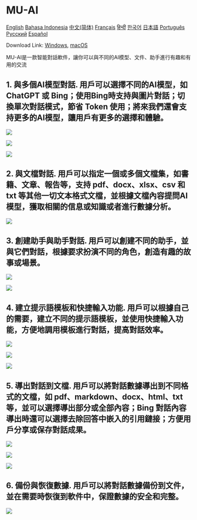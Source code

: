 # MU-AI

[English](../README.md)
[Bahasa Indonesia](./README-id-ID.md)
[中文(简体)](./README-zh-CN.md)
[Français](./README-fr-FR.md)
[हिन्दी](./README-hi-IN.md)
[한국어](./README-ko-KR.md)
[日本語](./README-ja-JP.md)
[Português](./README-pt-PT.md)
[Русский](./README-ru-RU.md)
[Español](./README-es-ES.md)

Download Link: [Windows](https://raw.githubusercontent.com/MicroUtil/muai/main/bin/MU-AI_0.1.0_x64-GH.msi.zip),
[macOS](https://raw.githubusercontent.com/MicroUtil/muai/main/bin/MU-AI_0.1.0_x64-GH.dmg)

MU-AI是一款智能對話軟件，讓你可以與不同的AI模型、文件、助手進行有趣和有用的交流

## 1. 與多個AI模型對話. 用戶可以選擇不同的AI模型，如 ChatGPT 或 Bing；使用Bing時支持與圖片對話；切換單次對話模式，節省 Token 使用；將來我們還會支持更多的AI模型，讓用戶有更多的選擇和體驗。

![](https://raw.githubusercontent.com/MicroUtil/muai/main/web/images/dark/1-1.jpg)

![](https://raw.githubusercontent.com/MicroUtil/muai/main/web/images/dark/1-2.jpg)

![](https://raw.githubusercontent.com/MicroUtil/muai/main/web/images/dark/1-3.jpg)

## 2. 與文檔對話. 用戶可以指定一個或多個文檔集，如書籍、文章、報告等，支持 pdf、docx、xlsx、csv 和 txt 等其他一切文本格式文檔，並根據文檔內容提問AI模型，獲取相關的信息或知識或者進行數據分析。

![](https://raw.githubusercontent.com/MicroUtil/muai/main/web/images/dark/2-1.jpg)

## 3. 創建助手與助手對話. 用戶可以創建不同的助手，並與它們對話，根據要求扮演不同的角色，創造有趣的故事或場景。

![](https://raw.githubusercontent.com/MicroUtil/muai/main/web/images/dark/3-1.jpg)

![](https://raw.githubusercontent.com/MicroUtil/muai/main/web/images/dark/3-2.jpg)

## 4. 建立提示語模板和快捷輸入功能. 用戶可以根據自己的需要，建立不同的提示語模板，並使用快捷輸入功能，方便地調用模板進行對話，提高對話效率。

![](https://raw.githubusercontent.com/MicroUtil/muai/main/web/images/dark/4-1.jpg)

![](https://raw.githubusercontent.com/MicroUtil/muai/main/web/images/dark/4-2.jpg)

![](https://raw.githubusercontent.com/MicroUtil/muai/main/web/images/dark/4-3.jpg)

## 5. 導出對話到文檔. 用戶可以將對話數據導出到不同格式的文檔，如 pdf、markdown、docx、html、txt 等，並可以選擇導出部分或全部內容；Bing 對話內容導出時還可以選擇去除回答中嵌入的引用鏈接；方便用戶分享或保存對話成果。

![](https://raw.githubusercontent.com/MicroUtil/muai/main/web/images/dark/5-1.jpg)

![](https://raw.githubusercontent.com/MicroUtil/muai/main/web/images/dark/5-2.jpg)

![](https://raw.githubusercontent.com/MicroUtil/muai/main/web/images/dark/5-3.jpg)

## 6. 備份與恢復數據. 用戶可以將對話數據備份到文件，並在需要時恢復到軟件中，保證數據的安全和完整。

![](https://raw.githubusercontent.com/MicroUtil/muai/main/web/images/dark/6-1.jpg)

